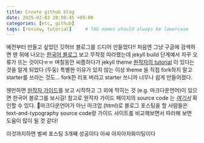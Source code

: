 ```yaml
---
title: Create github blog 
date: 2025-02-03 20:58:45 +09:00
categories: [etc, github]
tags: [review, tutorial]     # TAG names should always be lowercase
---
```


예전부터 만들고 싶었던 깃허브 블로그를 드디어 만들었다!!
처음엔 그냥 구글에 검색하면 맨 위에 나오는 [한국어 블로그](https://wlqmffl0102.github.io/posts/WritingThe-First-post-1-Markdown-Grammar1/ "Dodev님 블로그") 보고 무작정 따라했는데 jekyll build 단계예서 자꾸 오류가 뜨는 것이다ㅠㅠ
며칠동안 씨름하다가 jekyll theme [원작자의 tutorial](https://chirpy.cotes.page/posts/getting-started/ "chirpy.cotes") 이 있다는 것을 알게 되었다 (두둥)
특별한 이유가 있지 않는 이상 theme 을 직접 fork하지 말고 starter를 쓰라는 것도...
fork한 리포 버리고 starter 쓰니까 너무나 쉽게 만들어졌다. 

웬만하면 [원작자 가이드](https://chirpy.cotes.page/)를 보고 시작하고 그 외에 막히는 것 (e.g. 마크다운언어)이 있으면 한국어 블로그를 보시길!
참고로 원작자 가이드 페이지의 source code 는 [*여기서*](https://github.com/cotes2020/chirpy-demo/tree/main/posts) 확인할 수 있다.
마크다운언어가 아닌 마크업 (html)로 블로그 포스팅을 할 사람들은 text-and-typography source code랑 가이드 사이트를 비교해보면서 따라해 보면 도움이 많이 될 것 같다!

이것까지하면 벌써 포스팅 3개째 성공이다 아싸
아자아자화이팅이다





